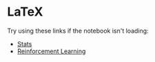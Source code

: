 # LaTeX

Try using these links if the notebook isn't loading:
* [Stats](https://nbviewer.jupyter.org/github/cliffwhitworth/LaTeX/blob/master/Stats.ipynb)
* [Reinforcement Learning](https://nbviewer.jupyter.org/github/cliffwhitworth/LaTeX/blob/master/Reinforcement%20Learning.ipynb)
